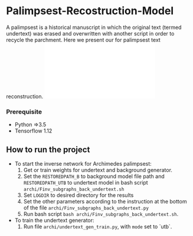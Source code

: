 # Palimpsest-Recostruction-Model
A palimpsest is a historical manuscript in which the original text (termed undertext) was erased and overwritten with another script in order to recycle the parchment. Here we present our for palimpsest text reconstruction. 
![Results of Archimedes palimpsest reconstruction](./images/generated_archi.py)
### Prerequisite
* Python =\>3.5
* Tensorflow 1.12

## How to run the project 
- To start the inverse network for Archimedes palimpsest:
	1. Get or train weights for undertext and background generator.
	2. Set the `RESTOREDPATH_B` to background model file path and `RESTOREDPATH_UTB` to undertext model in bash script `archi/Finv_subgraphs_back_undertext.sh`  
	3. Set `LOGDIR` to desired directory for the results
	4. Set the other parameters according to the instruction at the bottom of the file `archi/Finv_subgraphs_back_undertext.py` 
	5. Run bash script `bash archi/Finv_subgraphs_back_undertext.sh`.
- To train the undertext generator:
	1. Run file `archi/undertext_gen_train.py`, with `mode` set to \`utb`.